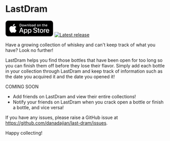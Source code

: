# LastDram

[<img src=".github/appstore-badge.png" height="50">](https://apps.apple.com/us/app/lastdram/id1608962972) [![Latest release](https://img.shields.io/github/release/danadajian/last-dram.svg)](https://github.com/danadajian/last-dram/releases)

Have a growing collection of whiskey and can't keep track of what you have? Look no further!

LastDram helps you find those bottles that have been open for too long so you can finish them off before they lose their flavor. Simply add each bottle in your collection through LastDram and keep track of information such as the date you acquired it and the date you opened it!

COMING SOON

-   Add friends on LastDram and view their entire collections!
-   Notify your friends on LastDram when you crack open a bottle or finish a bottle, and vice versa!

If you have any issues, please raise a GitHub issue at https://github.com/danadajian/last-dram/issues.

Happy collecting!
